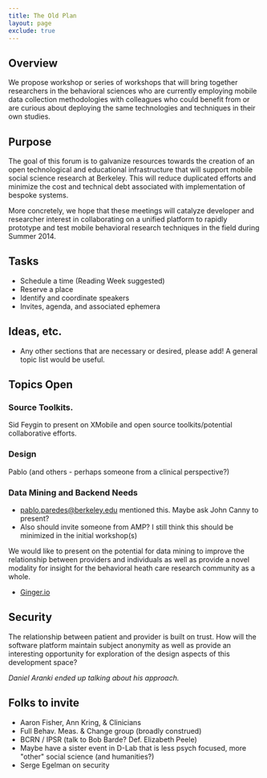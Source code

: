 ```yaml
---
title: The Old Plan
layout: page
exclude: true
---
```

## Overview

We propose workshop or series of workshops that will bring
together researchers in the behavioral sciences who are currently employing
mobile data collection methodologies with colleagues who could benefit from or
are curious about deploying the same technologies and techniques in their own
studies.

## Purpose

The goal of this forum is to galvanize resources towards the
creation of an open technological and educational infrastructure that will
support mobile social science research at Berkeley. This will reduce duplicated
efforts and minimize the cost and technical debt associated with implementation
of bespoke systems.

More concretely, we hope that these meetings will catalyze developer and
researcher interest in collaborating on a unified platform to rapidly prototype
and test mobile behavioral research techniques in the field during Summer 2014.

## Tasks

* Schedule a time (Reading Week suggested) 
* Reserve a place
* Identify and coordinate speakers
* Invites, agenda, and associated ephemera

## Ideas, etc.

* Any other sections that are necessary or desired, please add! A general topic
  list would be useful.

## Topics Open

### Source Toolkits.

Sid Feygin to present on XMobile and open source toolkits/potential
collaborative efforts.

### Design

Pablo (and others - perhaps someone from a clinical perspective?)

### Data Mining and Backend Needs

* [pablo.paredes@berkeley.edu](/ep/profile/GtvziSKq8oh) mentioned this. Maybe
  ask John Canny to present? 
* Also should invite someone from AMP? I still think this should be minimized
  in the initial workshop(s)

We would like to present on the potential for data mining to improve the
relationship between providers and individuals as well as provide a novel
modality for insight for the behavioral heath care research community as a
whole.

* [Ginger.io](http://ginger.io)

## Security

The relationship between patient and provider is built on trust. How will the
software platform maintain subject anonymity as well as provide an interesting
opportunity for exploration of the design aspects of this development space?

*Daniel Aranki ended up talking about his approach.*

## Folks to invite

* Aaron Fisher, Ann Kring, & Clinicians
* Full Behav. Meas. & Change group (broadly construed)
* BCRN / IPSR (talk to Bob Barde? Def. Elizabeth Peele)
* Maybe have a sister event in D-Lab that is less psych focused, more "other"
  social science (and humanities?)
* Serge Egelman on security
